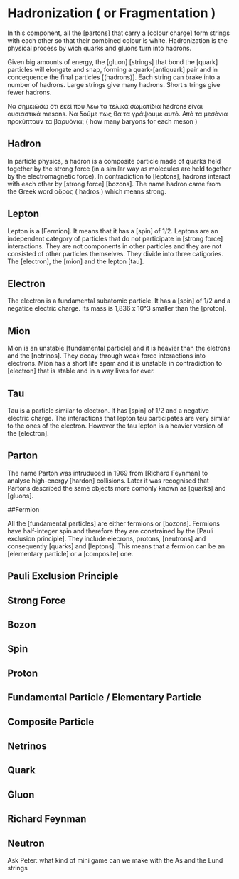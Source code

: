 
# Hadronization ( or Fragmentation )

In this component, all the [partons] that carry a [colour charge] form strings with each other so that their combined colour is white. Hadronization is the physical process by wich quarks and gluons turn into hadrons. 



Given big amounts of energy, the [gluon] [strings] that bond the [quark] particles will elongate and snap, forming a quark-[antiquark] pair and in concequence the final particles [(hadrons)]. Each string can brake into a number of hadrons. Large strings give many hadrons. Short s trings give fewer hadrons.

Να σημειώσω ότι εκεί που λέω τα τελικά σωματίδια hadrons είναι ουσιαστικά mesons. Να δούμε πως θα τα γράψουμε αυτό.
Από τα μεσόνια προκύπτουν τα βαρυόνια; ( how many baryons for each meson )

## Hadron

In particle physics, a hadron is a composite particle made of quarks held together by the strong force (in a similar way as molecules are held together by the electromagnetic force). In contradiction to [leptons], hadrons interact with each other by [strong force] [bozons]. The name hadron came from the Greek word αδρός ( hadros ) which means strong. 

## Lepton 

Lepton is a [Fermion]. It means that it has a [spin] of 1/2. Leptons are an independent category of particles that do not participate in [strong force] interactions. They are not components in other particles and they are not consisted of other particles themselves. They divide into three catigories. The [electron], the [mion] and the lepton [tau]. 

## Electron

The electron is a fundamental subatomic particle. It has a [spin] of 1/2 and a negatice electric charge. Its mass is 1,836 x 10^3 smaller than the [proton].

## Mion

Mion is an unstable [fundamental particle] and it is heavier than the eletrons and the [netrinos]. They decay through weak force interactions into electrons. Mion has a short life spam and it is unstable in contradiction to [electron] that is stable and in a way lives for ever. 

## Tau

Tau is a particle similar to electron. It has [spin] of 1/2 and a negative electric charge. The interactions that lepton tau participates are very similar to the ones of the electron. However the tau lepton is a heavier version of the [electron].  

## Parton
 
The name Parton was intruduced in 1969 from [Richard Feynman] to analyse high-energy [hardon] collisions. Later it was recognised that Partons described the same objects more comonly known as [quarks] and [gluons].

##Fermion

All the [fundamental particles] are either fermions or [bozons]. Fermions have half-integer spin and therefore they are constrained by the [Pauli exclusion principle]. They include elecrons, protons, [neutrons] and consequently [quarks] and [leptons]. This means that a fermion can be an [elementary particle] or a [composite] one. 

## Pauli Exclusion Principle

## Strong Force

## Bozon

## Spin

## Proton

## Fundamental Particle / Elementary Particle

## Composite Particle

## Netrinos

## Quark

## Gluon

## Richard Feynman

## Neutron



Ask Peter: what kind of mini game can we make with the As and the Lund strings